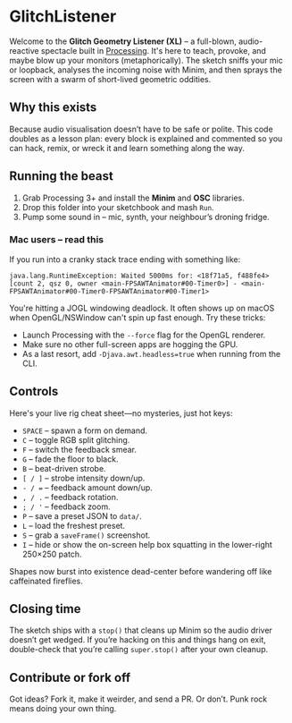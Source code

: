 # GlitchListener

Welcome to the **Glitch Geometry Listener (XL)** – a full-blown, audio-reactive spectacle built in [Processing](https://processing.org/).  It's here to teach, provoke, and maybe blow up your monitors (metaphorically).  The sketch sniffs your mic or loopback, analyses the incoming noise with Minim, and then sprays the screen with a swarm of short-lived geometric oddities.

## Why this exists

Because audio visualisation doesn’t have to be safe or polite.  This code doubles as a lesson plan: every block is explained and commented so you can hack, remix, or wreck it and learn something along the way.

## Running the beast

1. Grab Processing 3+ and install the **Minim** and **OSC** libraries.
2. Drop this folder into your sketchbook and mash `Run`.
3. Pump some sound in – mic, synth, your neighbour’s droning fridge.

### Mac users – read this
If you run into a cranky stack trace ending with something like:

```
java.lang.RuntimeException: Waited 5000ms for: <18f71a5, f488fe4>[count 2, qsz 0, owner <main-FPSAWTAnimator#00-Timer0>] - <main-FPSAWTAnimator#00-Timer0-FPSAWTAnimator#00-Timer1>
```

You're hitting a JOGL windowing deadlock.  It often shows up on macOS when OpenGL/NSWindow can't spin up fast enough.  Try these tricks:

* Launch Processing with the `--force` flag for the OpenGL renderer.
* Make sure no other full-screen apps are hogging the GPU.
* As a last resort, add `-Djava.awt.headless=true` when running from the CLI.

## Controls

Here's your live rig cheat sheet—no mysteries, just hot keys:

* `SPACE` – spawn a form on demand.
* `C` – toggle RGB split glitching.
* `F` – switch the feedback smear.
* `G` – fade the floor to black.
* `B` – beat-driven strobe.
* `[ / ]` – strobe intensity down/up.
* `- / =` – feedback amount down/up.
* `, / .` – feedback rotation.
* `; / '` – feedback zoom.
* `P` – save a preset JSON to `data/`.
* `L` – load the freshest preset.
* `S` – grab a `saveFrame()` screenshot.
* `I` – hide or show the on-screen help box squatting in the lower-right 250×250 patch.

Shapes now burst into existence dead-center before wandering off like caffeinated fireflies.

## Closing time

The sketch ships with a `stop()` that cleans up Minim so the audio driver doesn’t get wedged.  If you’re hacking on this and things hang on exit, double-check that you’re calling `super.stop()` after your own cleanup.

## Contribute or fork off

Got ideas?  Fork it, make it weirder, and send a PR.  Or don’t.  Punk rock means doing your own thing.


